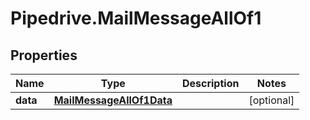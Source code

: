 # Pipedrive.MailMessageAllOf1

## Properties

Name | Type | Description | Notes
------------ | ------------- | ------------- | -------------
**data** | [**MailMessageAllOf1Data**](MailMessageAllOf1Data.md) |  | [optional] 


